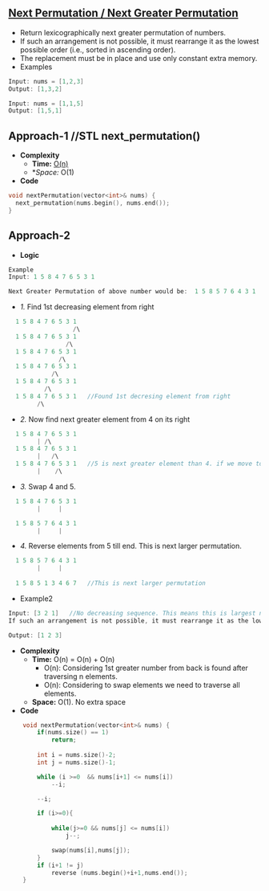 ## [Next Permutation / Next Greater Permutation](https://leetcode.com/problems/next-permutation/)
- Return lexicographically next greater permutation of numbers.
- If such an arrangement is not possible, it must rearrange it as the lowest possible order (i.e., sorted in ascending order).
- The replacement must be in place and use only constant extra memory.
- Examples
```c
Input: nums = [1,2,3]
Output: [1,3,2]

Input: nums = [1,1,5]
Output: [1,5,1]
```

## Approach-1 //STL next_permutation()
- **Complexity**
  - **Time:** [O(n)](http://www.cplusplus.com/reference/algorithm/next_permutation/)
  - **Space:* O(1)
- **Code**
```c
void nextPermutation(vector<int>& nums) {
  next_permutation(nums.begin(), nums.end());
}
```

## Approach-2
- **Logic**
```c
Example
Input: 1 5 8 4 7 6 5 3 1

Next Greater Permutation of above number would be:  1 5 8 5 7 6 4 3 1
```
  - *1.* Find 1st decreasing element from right
```c
  1 5 8 4 7 6 5 3 1
                  /\
  1 5 8 4 7 6 5 3 1
                /\
  1 5 8 4 7 6 5 3 1
              /\
  1 5 8 4 7 6 5 3 1
            /\
  1 5 8 4 7 6 5 3 1
          /\
  1 5 8 4 7 6 5 3 1   //Found 1st decresing element from right
        /\
```
  - *2.* Now find next greater element from 4 on its right
```c
  1 5 8 4 7 6 5 3 1
        | /\
  1 5 8 4 7 6 5 3 1
        |   /\        
  1 5 8 4 7 6 5 3 1   //5 is next greater element than 4. if we move to 3 its smaller
        |    /\        
```
  - *3.* Swap 4 and 5.
```c
  1 5 8 4 7 6 5 3 1
        |     |        

  1 5 8 5 7 6 4 3 1
        |     |
```
  - *4.* Reverse elements from 5 till end. This is next larger permutation.
```c
  1 5 8 5 7 6 4 3 1
        |     |
        
  1 5 8 5 1 3 4 6 7   //This is next larger permutation
```
- Example2
```c
Input: [3 2 1]   //No decreasing sequence. This means this is largest number and question says:
If such an arrangement is not possible, it must rearrange it as the lowest possible order (i.e., sorted in ascending order).

Output: [1 2 3]
```
- **Complexity**
  - **Time:** O(n) = O(n) + O(n)
    - O(n): Considering 1st greater number from back is found after traversing n elements.
    - O(n): Considering to swap elements we need to traverse all elements.
  - **Space:** O(1). No extra space
- **Code**
```c
    void nextPermutation(vector<int>& nums) {
        if(nums.size() == 1)
            return;
        
        int i = nums.size()-2;
        int j = nums.size()-1;

        while (i >=0  && nums[i+1] <= nums[i])
            --i;

        --i;

        if (i>=0){
            
            while(j>=0 && nums[j] <= nums[i])
                j--;

            swap(nums[i],nums[j]);
        }
        if (i+1 != j)
            reverse (nums.begin()+i+1,nums.end());
    }
```
